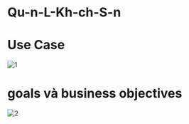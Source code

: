 # Qu-n-L-Kh-ch-S-n
# Use Case
![1](https://user-images.githubusercontent.com/32644710/32474882-8c46152e-c3a1-11e7-869b-a70ee60f7089.jpg)
# goals và business objectives
![2](https://user-images.githubusercontent.com/32644710/32474888-97238f8a-c3a1-11e7-800d-826748084624.jpg)
